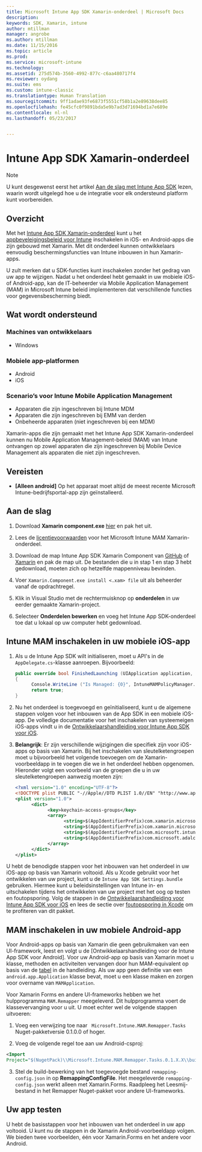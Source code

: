 ```yaml
---
title: Microsoft Intune App SDK Xamarin-onderdeel | Microsoft Docs
description: 
keywords: SDK, Xamarin, intune
author: mtillman
manager: angrobe
ms.author: mtillman
ms.date: 11/15/2016
ms.topic: article
ms.prod: 
ms.service: microsoft-intune
ms.technology: 
ms.assetid: 275d574b-3560-4992-877c-c6aa480717f4
ms.reviewer: oydang
ms.suite: ems
ms.custom: intune-classic
ms.translationtype: Human Translation
ms.sourcegitcommit: 9ff1adae93fe6873f5551cf58b1a2e89638dee85
ms.openlocfilehash: fe45cfc0f9891bda5e9b7ad3d71694bd1a7e689e
ms.contentlocale: nl-nl
ms.lasthandoff: 05/23/2017


---
```


# <a name="microsoft-intune-app-sdk-xamarin-component"></a>Intune App SDK Xamarin-onderdeel

> [!NOTE]
> U kunt desgewenst eerst het artikel [Aan de slag met Intune App SDK](intune-app-sdk-get-started.md) lezen, waarin wordt uitgelegd hoe u de integratie voor elk ondersteund platform kunt voorbereiden.



## <a name="overview"></a>Overzicht
Met het [Intune App SDK Xamarin-onderdeel](https://components.xamarin.com/view/microsoft.intune.mam) kunt u het [appbeveleigingsbeleid voor Intune](../deploy-use/protect-app-data-using-mobile-app-management-policies-with-microsoft-intune.md) inschakelen in iOS- en Android-apps die zijn gebouwd met Xamarin. Met dit onderdeel kunnen ontwikkelaars eenvoudig beschermingsfuncties van Intune inbouwen in hun Xamarin-apps.

U zult merken dat u SDK-functies kunt inschakelen zonder het gedrag van uw app te wijzigen. Nadat u het onderdeel hebt gemaakt in uw mobiele iOS- of Android-app, kan de IT-beheerder via Mobile Application Management (MAM) in Microsoft Intune beleid implementeren dat verschillende functies voor gegevensbescherming biedt.

## <a name="whats-supported"></a>Wat wordt ondersteund

### <a name="developer-machines"></a>Machines van ontwikkelaars
* Windows


### <a name="mobile-app-platforms"></a>Mobiele app-platformen
* Android
* iOS


### <a name="intune-mobile-application-management-scenarios"></a>Scenario’s voor Intune Mobile Application Management

* Apparaten die zijn ingeschreven bij Intune MDM
* Apparaten die zijn ingeschreven bij EMM van derden
* Onbeheerde apparaten (niet ingeschreven bij een MDM)

Xamarin-apps die zijn gemaakt met het Intune App SDK Xamarin-onderdeel kunnen nu Mobile Application Management-beleid (MAM) van Intune ontvangen op zowel apparaten die zijn ingeschreven bij Mobile Device Management als apparaten die niet zijn ingeschreven.

## <a name="prerequisites"></a>Vereisten

* **[Alleen android]** Op het apparaat moet altijd de meest recente Microsoft Intune-bedrijfsportal-app zijn geïnstalleerd.

## <a name="get-started"></a>Aan de slag

1.    Download **Xamarin component.exe** [hier](https://components.xamarin.com/submit/xpkg) en pak het uit.

2. Lees de [licentievoorwaarden](https://components.xamarin.com/license/microsoft.intune.mam) voor het Microsoft Intune MAM Xamarin-onderdeel.

3.    Download de map Intune App SDK Xamarin Component van [GitHub](https://github.com/msintuneappsdk/intune-app-sdk-xamarin) of [Xamarin](https://components.xamarin.com/license/microsoft.intune.mam) en pak de map uit. De bestanden die u in stap 1 en stap 3 hebt gedownload, moeten zich op hetzelfde mappenniveau bevinden.

4.    Voer `Xamarin.Component.exe install <.xam> file` uit als beheerder vanaf de opdrachtregel.

5.    Klik in Visual Studio met de rechtermuisknop op **onderdelen** in uw eerder gemaakte Xamarin-project.

6.    Selecteer **Onderdelen bewerken** en voeg het Intune App SDK-onderdeel toe dat u lokaal op uw computer hebt gedownload.



## <a name="enabling-intune-mam-in-your-ios-mobile-app"></a>Intune MAM inschakelen in uw mobiele iOS-app
1.    Als u de Intune App SDK wilt initialiseren, moet u API's in de `AppDelegate.cs`-klasse aanroepen. Bijvoorbeeld:

      ```csharp
      public override bool FinishedLaunching (UIApplication application, NSDictionary launchOptions)
      {
            Console.WriteLine ("Is Managed: {0}", IntuneMAMPolicyManager.Instance.PrimaryUser != null);
            return true;
      }

      ```

2.    Nu het onderdeel is toegevoegd en geïnitialiseerd, kunt u de algemene stappen volgen voor het inbouwen van de App SDK in een mobiele iOS-app. De volledige documentatie voor het inschakelen van systeemeigen iOS-apps vindt u in de [Ontwikkelaarshandleiding voor Intune App SDK voor iOS](intune-app-sdk-ios.md).
3. **Belangrijk**: Er zijn verschillende wijzigingen die specifiek zijn voor iOS-apps op basis van Xamarin. Bij het inschakelen van sleutelketengroepen moet u bijvoorbeeld het volgende toevoegen om de Xamarin-voorbeeldapp in te voegen die we in het onderdeel hebben opgenomen. Hieronder volgt een voorbeeld van de groepen die u in uw sleutelketengroepen aanwezig moeten zijn:

      ```xml
      <?xml version="1.0" encoding="UTF-8"?>
      <!DOCTYPE plist PUBLIC "-//Apple//DTD PLIST 1.0//EN" "http://www.apple.com/DTDs/PropertyList-1.0.dtd">
      <plist version="1.0">
            <dict>
                  <key>keychain-access-groups</key>
                  <array>
                        <string>$(AppIdentifierPrefix)com.xamarin.microsoftintunesample</string>
                        <string>$(AppIdentifierPrefix)com.xamarin.microsoftintunesample.intunemam</string>
                        <string>$(AppIdentifierPrefix)com.microsoft.intune.mam</string>
                        <string>$(AppIdentifierPrefix)com.microsoft.adalcache</string>
                  </array>
            </dict>
      </plist>
      ```

U hebt de benodigde stappen voor het inbouwen van het onderdeel in uw iOS-app op basis van Xamarin voltooid. Als u Xcode gebruikt voor het ontwikkelen van uw project, kunt u de `Intune App SDK Settings.bundle` gebruiken. Hiermee kunt u beleidsinstellingen van Intune in- en uitschakelen tijdens het ontwikkelen van uw project met het oog op testen en foutopsporing. Volg de stappen in de [Ontwikkelaarshandleiding voor Intune App SDK voor iOS](intune-app-sdk-ios.md) en lees de sectie over [foutopsporing in Xcode](intune-app-sdk-ios.md#status-result-and-debug-notifications) om te profiteren van dit pakket.

## <a name="enabling-mam-in-your-android-mobile-app"></a>MAM inschakelen in uw mobiele Android-app
Voor Android-apps op basis van Xamarin die geen gebruikmaken van een UI-framework, leest en volgt u de [Ontwikkelaarshandleiding voor de Intune App SDK voor Android]. Voor uw Android-app op basis van Xamarin moet u klasse, methoden en activiteiten vervangen door hun MAM-equivalent op basis van de [tabel](intune-app-sdk-android.md#replace-classes-methods-and-activities-with-their-mam-equivalent) in de handleiding. Als uw app geen definitie van een `android.app.Application` klasse bevat, moet u een klasse maken en zorgen voor overname van `MAMApplication`.

Voor Xamarin Forms en andere UI-frameworks hebben we het hulpprogramma `MAM.Remapper` meegeleverd. Dit hulpprogramma voert de klassevervanging voor u uit. U moet echter wel de volgende stappen uitvoeren:

1.    Voeg een verwijzing toe naar ` Microsoft.Intune.MAM.Remapper.Tasks` Nuget-pakketversie 0.1.0.0 of hoger.

2.    Voeg de volgende regel toe aan uw Android-csproj:
  ```xml
  <Import
  Project="$(NugetPack)\\Microsoft.Intune.MAM.Remapper.Tasks.0.1.X.X\\build\\MonoAndroid10\\Microsoft.Intune.MAM.Remapper.targets" />
  ```

3.    Stel de build-bewerking van het toegevoegde bestand `remapping-config.json` in op **RemappingConfigFile**. Het meegeleverde `remapping-config.json` werkt alleen met Xamarin.Forms. Raadpleeg het Leesmij-bestand in het Remapper Nuget-pakket voor andere UI-frameworks.

## <a name="test-your-app"></a>Uw app testen

U hebt de basisstappen voor het inbouwen van het onderdeel in uw app voltooid. U kunt nu de stappen in de Xamarin Android-voorbeeldapp volgen. We bieden twee voorbeelden, één voor Xamarin.Forms en het andere voor Android.


